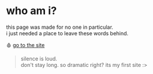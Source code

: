# who am i?

this page was made for no one in particular.  
i just needed a place to leave these words behind.  

🩸 [go to the site](https://rebzyyx-kms.github.io/rebzyyx)

> silence is loud.  
> don't stay long.
> so dramatic right? its my first site :>
